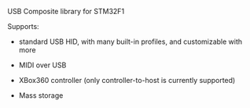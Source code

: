 USB Composite library for STM32F1

Supports:

- standard USB HID, with many built-in profiles, and customizable with more

- MIDI over USB

- XBox360 controller (only controller-to-host is currently supported)

- Mass storage